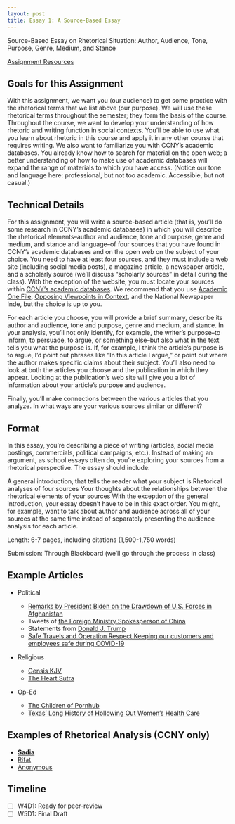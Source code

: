 ```yaml
---
layout: post
title: Essay 1: A Source-Based Essay
---
```

Source-Based Essay on Rhetorical Situation: Author, Audience, Tone, Purpose, Genre, Medium, and Stance

[Assignment Resources](../W2D1/key_items.md)

## Goals for this Assignment
With this assignment, we want you (our audience) to get some practice with the rhetorical terms that we list above (our purpose). We will use these rhetorical terms throughout the semester; they form the basis of the course. Throughout the course, we want to develop your understanding of how rhetoric and writing function in social contexts. You’ll be able to use what you learn about rhetoric in this course and apply it in any other course that requires writing. We also want to familiarize you with CCNY’s academic databases. You already know how to search for material on the open web; a better understanding of how to make use of academic databases will expand the range of materials to which you have access. (Notice our tone and language here: professional, but not too academic. Accessible, but not casual.)

## Technical Details
For this assignment, you will write a source-based article (that is, you’ll do some research in CCNY’s academic databases) in which you will describe the rhetorical elements–author and audience, tone and purpose, genre and medium, and stance and language–of four sources that you have found in CCNY’s academic databases and on the open web on the subject of your choice. You need to have at least four sources, and they must include a web site (including social media posts), a magazine article, a newspaper article, and a scholarly source (we’ll discuss “scholarly sources” in detail during the class). With the exception of the website, you must locate your sources within [CCNY’s academic databases](https://library.ccny.cuny.edu/az.php). We recommend that you use [Academic One File](https://library.ccny.cuny.edu/academiconefile), [Opposing Viewpoints in Context](https://library.ccny.cuny.edu/opposingviewpoints), and the National Newspaper Inde, but the choice is up to you.

For each article you choose, you will provide a brief summary, describe its author and audience, tone and purpose, genre and medium, and stance. In your analysis, you’ll not only identify, for example, the writer’s purpose–to inform, to persuade, to argue, or something else–but also what in the text tells you what the purpose is. If, for example, I think the article’s purpose is to argue, I’d point out phrases like “In this article I argue,” or point out where the author makes specific claims about their subject. You’ll also need to look at both the articles you choose and the publication in which they appear. Looking at the publication’s web site will give you a lot of information about your article’s purpose and audience.

Finally, you’ll make connections between the various articles that you analyze. In what ways are your various sources similar or different?

## Format
In this essay, you’re describing a piece of writing (articles, social media postings, commercials, political campaigns, etc.). Instead of making an argument, as school essays often do, you’re exploring your sources from a rhetorical perspective. The essay should include:

A general introduction, that tells the reader what your subject is
Rhetorical analyses of four sources
Your thoughts about the relationships between the rhetorical elements of your sources
With the exception of the general introduction, your essay doesn’t have to be in this exact order. You might, for example, want to talk about author and audience across all of your sources at the same time instead of separately presenting the audience analysis for each article.

Length: 6-7 pages, including citations (1,500-1,750 words)

Submission: Through Blackboard (we’ll go through the process in class)

## Example Articles
- Political
    * [Remarks by President Biden on the Drawdown of U.S. Forces in Afghanistan](https://www.whitehouse.gov/briefing-room/speeches-remarks/2021/07/08/remarks-by-president-biden-on-the-drawdown-of-u-s-forces-in-afghanistan/)
    * Tweets of [the Foreign Ministry Spokesperson of China](https://twitter.com/SpokespersonCHN)
    * Statements from [Donald J. Trump](https://www.donaldjtrump.com/news)
    * [Safe Travels and Operation Respect Keeping our customers and employees safe during COVID-19](https://new.mta.info/safetravels)

- Religious
    * [Gensis KJV](https://www.biblegateway.com/passage/?search=Genesis%201&version=KJV)
    * [The Heart Sutra](http://webspace.ship.edu/cgboer/heartsutra.html)

- Op-Ed
    * [The Children of Pornhub](https://www.nytimes.com/2020/12/04/opinion/sunday/pornhub-rape-trafficking.html)
    * [Texas’ Long History of Hollowing Out Women’s Health Care](https://www.nytimes.com/2021/09/07/opinion/texas-abortion-law-supreme-court.html)

## Examples of Rhetorical Analysis (CCNY only)
- [**Sadia**](https://smenglishcomp.commons.gc.cuny.edu/inquiry-research-on-impact-of-immigrants/)
- [Rifat](https://betterwriting.commons.gc.cuny.edu/1-zero-to-good-learning/)
- [Anonymous](https://socialissues.commons.gc.cuny.edu/ending-the-stigma-on-mental-illness/)

## Timeline
- [ ] W4D1: Ready for peer-review
- [ ] W5D1: Final Draft
